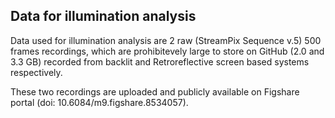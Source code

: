 ## Data for illumination analysis

Data used for illumination analysis are 2 raw (StreamPix Sequence v.5) 500 frames recordings, which are prohibitevely large to store on GitHub (2.0 and 3.3 GB) recorded from backlit and Retroreflective screen based systems respectively.

These two recordings are uploaded and publicly available on Figshare portal (doi: 10.6084/m9.figshare.8534057).
